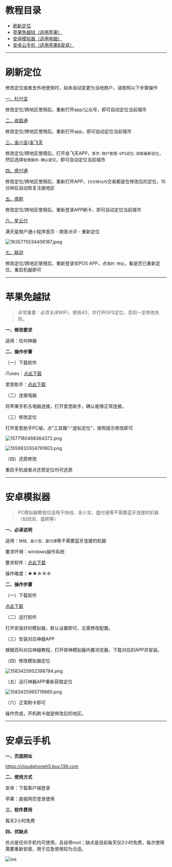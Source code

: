 # 教程目录

- [刷新定位](#刷新定位)
- [苹果免越狱（适用苹果）](#苹果免越狱)
- [安卓模拟器（适用电脑）](#安卓模拟器)
- [安卓云手机（适用苹果&安卓）](#安卓云手机)

---

# 刷新定位

修改定位或者去外地使用时，如未自动变更为当地商户，请按照以下步骤操作

[一、杉付宝](tool/sfb.md)

修改定位/跨地区使用后，重新打开app/公众号，即可自动定位当前城市

[二、收盈通](tool/hlbsyt.md)

修改定位/跨地区使用后，重新打开app，即可自动定位当前城市

[三、金小宝](tool/jxb.md)/[金飞天](tool/jft.md)

修改定位/跨地区使用后，打开金飞天APP，`首页-商户管理-GPS定位-获取最新定位`，然后选择`智慧服务-确认提交`，即可自动定位当前城市

[四、盛付通](tool/sft.md)

修改定位/跨地区使用后，重新打开APP，`15分钟以内`交易都是在修改后的定位，15分钟后自动恢复注册地区

[五、盛刷](tool/ss.md)

修改定位/跨地区使用后，重新登录APP刷卡，即可自动定位当前城市

[六、星云付](tool/xyf.md)

满天星商户通小程序首页 - 商家点评 - 重新定位

![1635775534406187.jpeg](../media/1635775534406187-9744807.jpeg)

[七、联动](tool/ldys.md)

修改定位/跨地区使用后，重新登录优POS APP，点`我的-地址`，看是否已重新定位，重启机器即可



------

# 苹果免越狱

> 非常重要：必须关闭WIFI，使用4G，并打开GPS定位，否则一定修改失败。

**一、修改要求**

适用：任何神器

**二、操作步骤**

（一）下载软件

iTunes：[点此下载](https://www.apple.com.cn/itunes/)

爱思助手：[点此下载](https://www.i4.cn/)

（二）连接电脑

将苹果手机与电脑连接，打开爱思助手，确认能够正常连接。

（三）修改定位

打开爱思助手PC端，点“工具箱”-“虚拟定位”，按照提示修改即可

![1577180468364372.png](../media/1577180468364372.png)

![1559833304791803.png](../media/1559833304791803.png)

（四）还原修改

重启手机或者点还原定位均可还原

------

# 安卓模拟器

> PC模拟器教程仅适用于快钱、金小宝、盛付通等不需要蓝牙连接的机器（如钱宝、盛刷等）

**一、必读说明**

适用：`快钱、金小宝、盛付通`等不需要蓝牙连接的机器

要求环境：windows操作系统

要求软件：[点此下载](https://www.yeshen.com/)

操作难度：★★☆☆☆

**二、操作步骤**

（一）下载软件

[点此下载](https://www.yeshen.com/)

（二）运行软件

打开安装好的模拟器，默认设置即可，无需修改配置。

（三）安装对应神器APP

根据百科对应神器教程，打开夜神模拟器内置浏览器，下载对应的APP并安装。

（四）修改模拟器定位

![1583425952398784.png](../media/1583425952398784.png)

（五）运行神器APP重新获取定位

![1583425965719660.png](../media/1583425965719660.png)

（六）正常刷卡即可

操作完成，开机刷卡就是修改后的地区。

---

# 安卓云手机

**一、页面网址**

https://cloudphoneh5.buy.139.com

**二、使用方式**

安卓：下载客户端登录

苹果：直接网页登录使用

**三、软件费用**

每天2小时免费

**四、优缺点**

优点是任何手机均可使用，且自带root；缺点是目前每天仅2小时免费，每次使用需要重新安装，用于应急使用较为合适。

![ios](https://wiki.zjkmkj.com/media/202208220115137.jpg)